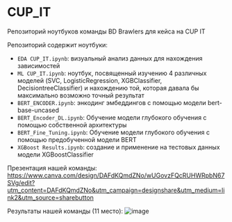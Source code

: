 # CUP_IT
Репозиторий ноутбуков команды BD Brawlers для кейса на CUP IT

Репозиторий содержит ноутбуки:
* `EDA CUP_IT.ipynb`: визуальный анализ данных для нахождения зависимостей
* `ML CUP_IT.ipynb`: ноутбук, посвященный изучению 4 различных моделей (SVC, LogisticRegression, XGBClassifier, DecisiontreeClassifier) и нахождению той, которая давала бы максимально возможно точный результат
* `BERT_ENCODER.ipynb`: энкодинг эмбеддингов с помощью модели bert-base-uncased
* `BERT_Encoder_DL.ipynb`: Обучение модели глубокого обучения с помощью собственной архитектуры
* `BERT_Fine_Tuning.ipynb`: Обучение модели глубокого обучения с помощью предобученной модели BERT
* `XGBoost Results.ipynb`: создание и применение на тестовых данных модели XGBoostClassifier

Презентация нашей команды:
https://www.canva.com/design/DAFdKQmdZNo/wUGovzFQcRUHWRpbN67SVg/edit?utm_content=DAFdKQmdZNo&utm_campaign=designshare&utm_medium=link2&utm_source=sharebutton

Результаты нашей команды (11 место):
![image](https://user-images.githubusercontent.com/55660526/233058276-78e7c623-7694-4a0f-8420-e9f6bd0757f8.png)


